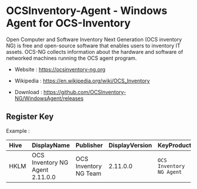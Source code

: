 # OCSInventory-Agent - Windows Agent for OCS-Inventory

Open Computer and Software Inventory Next Generation (OCS inventory NG)
is free and open-source software that enables users to inventory IT assets.
OCS-NG collects information about the hardware and software of networked
machines running the OCS agent program.

* Website : https://ocsinventory-ng.org
* Wikipedia : https://en.wikipedia.org/wiki/OCS_Inventory

* Download : https://github.com/OCSInventory-NG/WindowsAgent/releases


## Register Key

Example :

 | Hive | DisplayName | Publisher | DisplayVersion | KeyProduct | UninstallExe |
 |:---- |:----------- |:--------- |:-------------- |:---------- |:------------ |
 | HKLM | OCS Inventory NG Agent 2.11.0.0 | OCS Inventory NG Team | 2.11.0.0 | `OCS Inventory NG Agent` | `C:\Program Files\OCS Inventory Agent\uninst.exe` |
